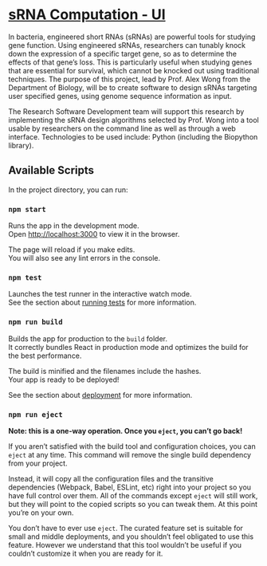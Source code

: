 # <ins> sRNA Computation - UI</ins>

In bacteria, engineered short RNAs (sRNAs) are powerful tools for studying gene function. Using engineered sRNAs, researchers can tunably knock down the expression of a specific target gene, so as to determine the effects of that gene’s loss. This is particularly useful when studying genes that are essential for survival, which cannot be knocked out using traditional techniques. The purpose of this project, lead by Prof. Alex Wong from the Department of Biology, will be to create software to design sRNAs targeting user specified genes, using genome sequence information as input.

The Research Software Development team will support this research by implementing the sRNA design algorithms selected by Prof. Wong into a tool usable by researchers on the command line as well as through a web interface. Technologies to be used include: Python (including the Biopython library).

## Available Scripts

In the project directory, you can run:

### `npm start`

Runs the app in the development mode.<br>
Open [http://localhost:3000](http://localhost:3000) to view it in the browser.

The page will reload if you make edits.<br>
You will also see any lint errors in the console.

### `npm test`

Launches the test runner in the interactive watch mode.<br>
See the section about [running tests](https://facebook.github.io/create-react-app/docs/running-tests) for more information.

### `npm run build`

Builds the app for production to the `build` folder.<br>
It correctly bundles React in production mode and optimizes the build for the best performance.

The build is minified and the filenames include the hashes.<br>
Your app is ready to be deployed!

See the section about [deployment](https://facebook.github.io/create-react-app/docs/deployment) for more information.

### `npm run eject`

**Note: this is a one-way operation. Once you `eject`, you can’t go back!**

If you aren’t satisfied with the build tool and configuration choices, you can `eject` at any time. This command will remove the single build dependency from your project.

Instead, it will copy all the configuration files and the transitive dependencies (Webpack, Babel, ESLint, etc) right into your project so you have full control over them. All of the commands except `eject` will still work, but they will point to the copied scripts so you can tweak them. At this point you’re on your own.

You don’t have to ever use `eject`. The curated feature set is suitable for small and middle deployments, and you shouldn’t feel obligated to use this feature. However we understand that this tool wouldn’t be useful if you couldn’t customize it when you are ready for it.
